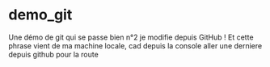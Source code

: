 ﻿# demo_git
Une démo de git qui se passe bien n°2
je modifie depuis GitHub !
Et cette phrase vient de ma machine locale, cad depuis la console
aller une derniere depuis github pour la route
